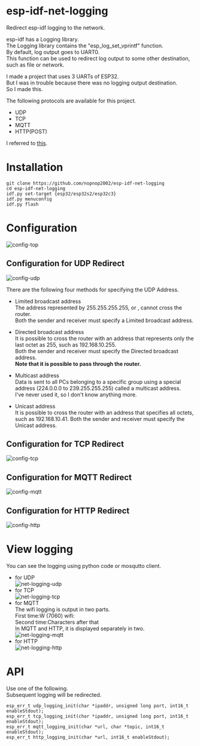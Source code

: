 # esp-idf-net-logging
Redirect esp-idf logging to the network.


esp-idf has a Logging library.   
The Logging library contains the "esp_log_set_vprintf" function.   
By default, log output goes to UART0.    
This function can be used to redirect log output to some other destination, such as file or network.    

I made a project that uses 3 UARTs of ESP32.   
But I was in trouble because there was no logging output destination.   
So I made this.   


The following protocols are available for this project.
- UDP   
- TCP   
- MQTT   
- HTTP(POST)   

I referred to [this](https://github.com/MalteJ/embedded-esp32-component-udp_logging).


# Installation
```Shell
git clone https://github.com/nopnop2002/esp-idf-net-logging
cd esp-idf-net-logging
idf.py set-target {esp32/esp32s2/esp32c3}
idf.py menuconfig
idf.py flash
```

# Configuration   
![config-top](https://user-images.githubusercontent.com/6020549/151915919-d6f19861-8d48-4630-aeed-aab819929dc6.jpg)

## Configuration for UDP Redirect
![config-udp](https://user-images.githubusercontent.com/6020549/151915950-87d97cee-1082-4a37-96c5-77958bee4051.jpg)

There are the following four methods for specifying the UDP Address.
- Limited broadcast address   
 The address represented by 255.255.255.255, or <broadcast>, cannot cross the router.   
 Both the sender and receiver must specify a Limited broadcast address.   

- Directed broadcast address   
 It is possible to cross the router with an address that represents only the last octet as 255, such as 192.168.10.255.   
 Both the sender and receiver must specify the Directed broadcast address.   
 __Note that it is possible to pass through the router.__   

- Multicast address   
 Data is sent to all PCs belonging to a specific group using a special address (224.0.0.0 to 239.255.255.255) called a multicast address.   
 I've never used it, so I don't know anything more.

- Unicast address   
 It is possible to cross the router with an address that specifies all octets, such as 192.168.10.41.
 Both the sender and receiver must specify the Unicast address.

## Configuration for TCP Redirect
![config-tcp](https://user-images.githubusercontent.com/6020549/151915971-191f4e66-d1b4-41c0-a2d9-1822c7383bb9.jpg)


## Configuration for MQTT Redirect
![config-mqtt](https://user-images.githubusercontent.com/6020549/151916002-84523ad7-e591-4a55-aad6-997dbda3bf71.jpg)


## Configuration for HTTP Redirect
![config-http](https://user-images.githubusercontent.com/6020549/151916036-7af01f41-7161-4e09-9b19-beb5676b0e90.jpg)


# View logging   
You can see the logging using python code or mosqutto client.   
- for UDP   
![net-logging-udp](https://user-images.githubusercontent.com/6020549/151916070-184e5ad7-dc70-4536-bde0-b20e99439f09.jpg)
- for TCP   
![net-logging-tcp](https://user-images.githubusercontent.com/6020549/151916076-1ce6167f-a46a-42fd-a6e5-eab9bde6188b.jpg)
- for MQTT   
 The wifi logging is output in two parts.   
 First time:W (7060) wifi:   
 Second time:Characters after that   
 In MQTT and HTTP, it is displayed separately in two.   
![net-logging-mqtt](https://user-images.githubusercontent.com/6020549/151916086-72f83d39-cd85-41e8-a2ba-eee95573c2b6.jpg)
- for HTTP   
![net-logging-http](https://user-images.githubusercontent.com/6020549/151916096-8c11920e-b88b-473b-a86a-a7f04eb6c978.jpg)


# API   
Use one of the following.   
Subsequent logging will be redirected.   
```
esp_err_t udp_logging_init(char *ipaddr, unsigned long port, int16_t enableStdout);
esp_err_t tcp_logging_init(char *ipaddr, unsigned long port, int16_t enableStdout);
esp_err_t mqtt_logging_init(char *url, char *topic, int16_t enableStdout);
esp_err_t http_logging_init(char *url, int16_t enableStdout);
```
